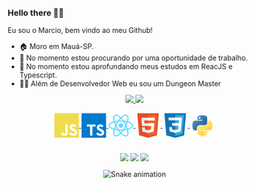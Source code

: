 ### Hello there 🧔🏻

Eu sou o Marcio, bem vindo ao meu Github!

- 🏠 Moro em Mauá-SP.
- 🔭 No momento estou procurando por uma oportunidade de trabalho.
- 🌱 No momento estou aprofundando meus estudos em ReacJS e Typescript.
- 🧙‍♂️ Além de Desenvolvedor Web eu sou um Dungeon Master

<div align="center">
  <a href="https://github.com/rafaballerini">
  <img height="180em" src="https://github-readme-stats.vercel.app/api?username=marciofsj&show_icons=true&theme=dracula&include_all_commits=true&count_private=true"/>
  <img height="180em" src="https://github-readme-stats.vercel.app/api/top-langs/?username=marciofsj&layout=compact&langs_count=7&theme=dracula"/>
</div>

<div style="display: inline_block" align="center"><br>
  <img align="center" alt="Js" height="50" src="https://raw.githubusercontent.com/devicons/devicon/master/icons/javascript/javascript-plain.svg">
  <img align="center" alt="Ts" height="50" src="https://raw.githubusercontent.com/devicons/devicon/master/icons/typescript/typescript-plain.svg">
  <img align="center" alt="React" height="50" src="https://raw.githubusercontent.com/devicons/devicon/master/icons/react/react-original.svg">
  <img align="center" alt="HTML" height="50" src="https://raw.githubusercontent.com/devicons/devicon/master/icons/html5/html5-original.svg">
  <img align="center" alt="CSS" height="50" width="50" src="https://raw.githubusercontent.com/devicons/devicon/master/icons/css3/css3-original.svg">
  <img align="center" alt="Python" height="50" width="50" src="https://raw.githubusercontent.com/devicons/devicon/master/icons/python/python-original.svg">
</div>
  
  ##
 
<div align="center"> 
   <a href="https://www.instagram.com/marciofernandesjr/" target="_blank"><img src="https://img.shields.io/badge/-Instagram-%23E4405F?style=for-the-badge&logo=instagram&logoColor=white" target="_blank" height="50"></a>
  <a href = "mailto:marciofsj@hotmail.com"><img src="https://img.shields.io/badge/Gmail-D14836?style=for-the-badge&logo=gmail&logoColor=white" target="_blank" height="50"></a>
  <a href="https://www.linkedin.com/in/marcio-fernandes-jr/" target="_blank"><img src="https://img.shields.io/badge/-LinkedIn-%230077B5?style=for-the-badge&logo=linkedin&logoColor=white" target="_blank" height="50"></a> 
 
  ![Snake animation](https://github.com/marciofsj/marciofsj/blob/output/github-contribution-grid-snake.svg)
 
</div>
